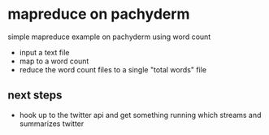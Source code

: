 # mapreduce on pachyderm
 simple mapreduce example on pachyderm using word count
 * input a text file
 * map to a word count
 * reduce the word count files to a single "total words" file 
 
 ## next steps 
 
 * hook up to the twitter api and get something running which streams and summarizes twitter 